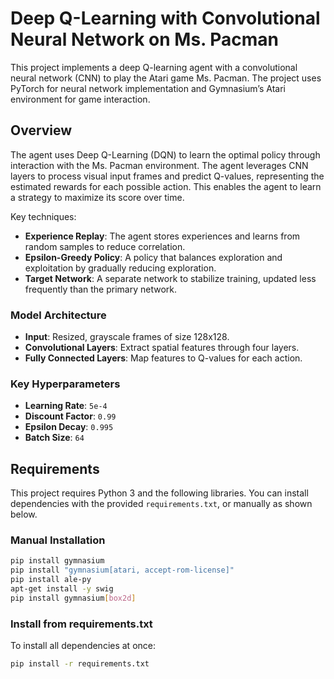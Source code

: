# Deep Q-Learning with Convolutional Neural Network on Ms. Pacman

This project implements a deep Q-learning agent with a convolutional neural network (CNN) to play the Atari game Ms. Pacman. The project uses PyTorch for neural network implementation and Gymnasium’s Atari environment for game interaction.

## Overview

The agent uses Deep Q-Learning (DQN) to learn the optimal policy through interaction with the Ms. Pacman environment. The agent leverages CNN layers to process visual input frames and predict Q-values, representing the estimated rewards for each possible action. This enables the agent to learn a strategy to maximize its score over time.

Key techniques:
- **Experience Replay**: The agent stores experiences and learns from random samples to reduce correlation.
- **Epsilon-Greedy Policy**: A policy that balances exploration and exploitation by gradually reducing exploration.
- **Target Network**: A separate network to stabilize training, updated less frequently than the primary network.

### Model Architecture

- **Input**: Resized, grayscale frames of size 128x128.
- **Convolutional Layers**: Extract spatial features through four layers.
- **Fully Connected Layers**: Map features to Q-values for each action.

### Key Hyperparameters

- **Learning Rate**: `5e-4`
- **Discount Factor**: `0.99`
- **Epsilon Decay**: `0.995`
- **Batch Size**: `64`

## Requirements

This project requires Python 3 and the following libraries. You can install dependencies with the provided `requirements.txt`, or manually as shown below.

### Manual Installation

```bash
pip install gymnasium
pip install "gymnasium[atari, accept-rom-license]"
pip install ale-py
apt-get install -y swig
pip install gymnasium[box2d]
```

### Install from requirements.txt
To install all dependencies at once:

```bash
pip install -r requirements.txt
```

